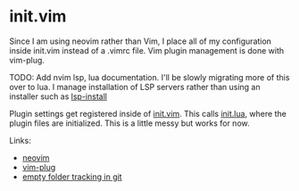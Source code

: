 # init.vim

Since I am using neovim rather than Vim, I place all of my configuration inside init.vim instead of a .vimrc file. Vim plugin management is done with vim-plug.

TODO: Add nvim lsp, lua documentation. I'll be slowly migrating more of this over to lua. I manage installation of LSP servers rather than using an installer such as [lsp-install](https://github.com/kabouzeid/nvim-lspinstall)

Plugin settings get registered inside of [init.vim](https://github.com/jonleopard/dotfiles/blob/master/nvim/.config/nvim/init.vim#L258). This calls [init.lua](https://github.com/jonleopard/dotfiles/blob/master/nvim/.config/nvim/lua/plugin-settings/init.lua), where the plugin files are initialized. This is a little messy but works for now.

Links:
* [neovim](https://github.com/neovim/neovim)
* [vim-plug](https://github.com/junegunn/vim-plug)
* [empty folder tracking in git](https://stackoverflow.com/questions/7229885/what-are-the-differences-between-gitignore-and-gitkeep)
